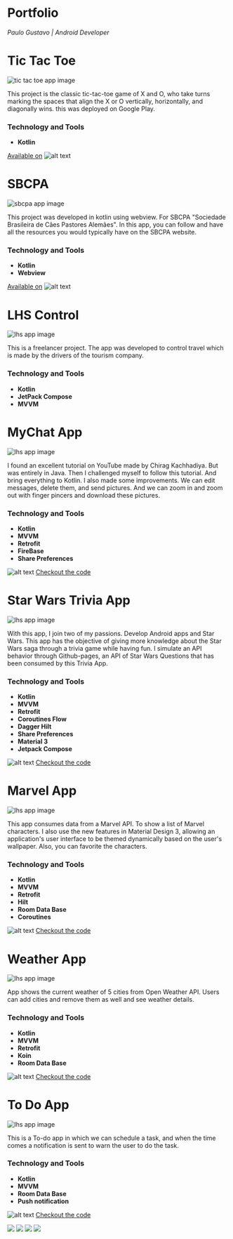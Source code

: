 # Portfolio
*Paulo Gustavo | Android Developer*


# Tic Tac Toe
![tic tac toe app image](tictoctoe.jpg)

This project is the classic tic-tac-toe game of X and O, who take turns marking the spaces that align the X or O vertically, horizontally, and diagonally wins. this was deployed on Google Play.

### Technology and Tools
* **Kotlin** 

[Available on](https://play.google.com/store/apps/details?id=com.pgustavo.hashgame)
![alt text](googleplay.jpg)

# SBCPA
![sbcpa app image](sbcpa.jpg)

This project was developed in kotlin using webview. For SBCPA "Sociedade Brasileira de Cães Pastores Alemães". In this app, you can follow and have all the resources you would typically have on the SBCPA website.

### Technology and Tools
* **Kotlin** 
* **Webview**

[Available on](https://play.google.com/store/apps/details?id=com.pgustavo.sbcpa)
![alt text](googleplay.jpg)



# LHS Control
![lhs app image](lhs.jpg)

This is a freelancer project. The app was developed to control travel which is made by the drivers of the tourism company.  

### Technology and Tools
* **Kotlin** 
* **JetPack Compose**
* **MVVM**

# MyChat App
![lhs app image](chat.jpg)

I found an excellent tutorial on YouTube made by Chirag Kachhadiya. But was entirely in Java. Then I challenged myself to follow this tutorial. And bring everything to Kotlin. I also made some improvements. We can edit messages, delete them, and send pictures. And we can zoom in and zoom out with finger pincers and download these pictures.

### Technology and Tools
* **Kotlin** 
* **MVVM**
* **Retrofit**
* **FireBase**
* **Share Preferences**

![alt text](Git.png)
[Checkout the code](https://github.com/pgustavo73/mychatapp)

# Star Wars Trivia App
![lhs app image](swt.jpg)

With this app, I join two of my passions. Develop Android apps and Star Wars. This app has the objective of giving more knowledge about the Star Wars saga through a trivia game while having fun. I simulate an API behavior through Github-pages, an API of Star Wars Questions that has been consumed by this Trivia App.

### Technology and Tools
* **Kotlin** 
* **MVVM**
* **Retrofit**
* **Coroutines Flow**
* **Dagger Hilt**
* **Share Preferences**
* **Material 3**
* **Jetpack Compose**

![alt text](Git.png)
[Checkout the code](https://github.com/pgustavo73/Star-Wars-Trivia)

# Marvel App
![lhs app image](marvel.jpg)

This app consumes data from a Marvel API. To show a list of Marvel characters. I also use the new features in Material Design 3, allowing an application's user interface to be themed dynamically based on the user's wallpaper. Also, you can favorite the characters.

### Technology and Tools
* **Kotlin** 
* **MVVM**
* **Retrofit**
* **Hilt**
* **Room Data Base**
* **Coroutines**

![alt text](Git.png)
[Checkout the code](https://github.com/pgustavo73/MarvelApp)

# Weather App
![lhs app image](weather.jpg)

App shows the current weather of 5 cities from Open Weather API. Users can add cities and remove them as well and see weather details.

### Technology and Tools
* **Kotlin** 
* **MVVM**
* **Retrofit**
* **Koin**
* **Room Data Base**

![alt text](Git.png)
[Checkout the code](https://github.com/pgustavo73/MyWeatherApp)

# To Do App
![lhs app image](todo.jpg)

This is a To-do app in which we can schedule a task, and when the time comes a notification is sent to warn the user to do the task.

### Technology and Tools
* **Kotlin** 
* **MVVM**
* **Room Data Base**
* **Push notification**

![alt text](Git.png)
[Checkout the code](https://github.com/pgustavo73/ToDoApplication)


<a href="https://www.linkedin.com/in/paulogustavo73/"><img src="linkedin.png"></a>
<a href="https://wa.me/+5581988696763"><img src="whatsapp.png"></a>
<a href="https://github.com/pgustavo73"><img src="github.png"></a>
<a href="p_gustavo@outlook.com"><img src="outlook.png"></a>

